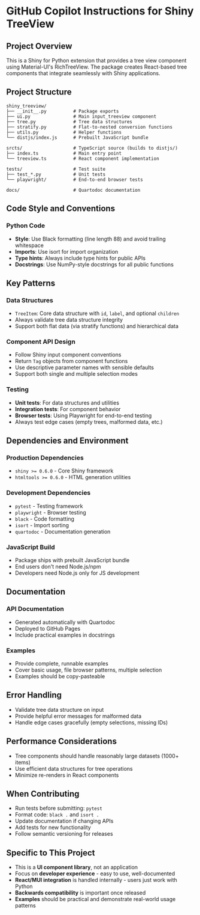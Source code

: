 # GitHub Copilot Instructions for Shiny TreeView

## Project Overview
This is a Shiny for Python extension that provides a tree view component using Material-UI's RichTreeView. The package creates React-based tree components that integrate seamlessly with Shiny applications.

## Project Structure
```
shiny_treeview/
├── __init__.py          # Package exports
├── ui.py                # Main input_treeview component
├── tree.py              # Tree data structures
├── stratify.py          # Flat-to-nested conversion functions
├── utils.py             # Helper functions
└── distjs/index.js      # Prebuilt JavaScript bundle

srcts/                   # TypeScript source (builds to distjs/)
├── index.ts             # Main entry point
└── treeview.ts          # React component implementation

tests/                   # Test suite
├── test_*.py            # Unit tests
└── playwright/          # End-to-end browser tests

docs/                    # Quartodoc documentation
```

## Code Style and Conventions

### Python Code
- **Style**: Use Black formatting (line length 88) and avoid trailing whitespace
- **Imports**: Use isort for import organization
- **Type hints**: Always include type hints for public APIs
- **Docstrings**: Use NumPy-style docstrings for all public functions

## Key Patterns

### Data Structures
- `TreeItem`: Core data structure with `id`, `label`, and optional `children`
- Always validate tree data structure integrity
- Support both flat data (via stratify functions) and hierarchical data

### Component API Design
- Follow Shiny input component conventions
- Return `Tag` objects from component functions
- Use descriptive parameter names with sensible defaults
- Support both single and multiple selection modes

### Testing
- **Unit tests**: For data structures and utilities
- **Integration tests**: For component behavior
- **Browser tests**: Using Playwright for end-to-end testing
- Always test edge cases (empty trees, malformed data, etc.)

## Dependencies and Environment

### Production Dependencies
- `shiny >= 0.6.0` - Core Shiny framework
- `htmltools >= 0.6.0` - HTML generation utilities

### Development Dependencies
- `pytest` - Testing framework
- `playwright` - Browser testing
- `black` - Code formatting
- `isort` - Import sorting
- `quartodoc` - Documentation generation

### JavaScript Build
- Package ships with prebuilt JavaScript bundle
- End users don't need Node.js/npm
- Developers need Node.js only for JS development

## Documentation

### API Documentation
- Generated automatically with Quartodoc
- Deployed to GitHub Pages
- Include practical examples in docstrings

### Examples
- Provide complete, runnable examples
- Cover basic usage, file browser patterns, multiple selection
- Examples should be copy-pasteable

## Error Handling
- Validate tree data structure on input
- Provide helpful error messages for malformed data
- Handle edge cases gracefully (empty selections, missing IDs)

## Performance Considerations
- Tree components should handle reasonably large datasets (1000+ items)
- Use efficient data structures for tree operations
- Minimize re-renders in React components

## When Contributing
- Run tests before submitting: `pytest`
- Format code: `black .` and `isort .`
- Update documentation if changing APIs
- Add tests for new functionality
- Follow semantic versioning for releases

## Specific to This Project
- This is a **UI component library**, not an application
- Focus on **developer experience** - easy to use, well-documented
- **React/MUI integration** is handled internally - users just work with Python
- **Backwards compatibility** is important once released
- **Examples** should be practical and demonstrate real-world usage patterns
